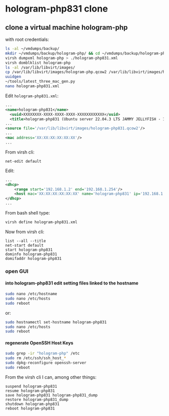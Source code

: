 # hologram-php831 clone

## clone a virtual machine hologram-php

with root credentials:

```bash
ls -al ~/vmdumps/backup/
mkdir ~/vmdumps/backup/hologram-php/ && cd ~/vmdumps/backup/hologram-php/
virsh dumpxml hologram-php > ./hologram-php831.xml
virsh domblklist hologram-php
ls -al /var/lib/libvirt/images/
cp /var/lib/libvirt/images/hologram-php.qcow2 /var/lib/libvirt/images/hologram-php831.qcow2
uuidgen
~/tools/latest_three_mac_gen.py
nano hologram-php831.xml
```

Edit `hologram-php831.xml`:

```xml
...
<name>hologram-php831</name>
  <uuid>XXXXXXXX-XXXX-XXXX-XXXX-XXXXXXXXXXXX</uuid>
  <title>hologram-php831 (Ubuntu server 22.04.3 LTS JAMMY JELLYFISH - 192.168.1.12)</title>
...
<source file='/var/lib/libvirt/images/hologram-php831.qcow2'/>
...
<mac address='XX:XX:XX:XX:XX:XX'/>
...
```

From virsh cli:

```shell
net-edit default
```

Edit:

```xml
...
<dhcp>
    <range start='192.168.1.2' end='192.168.1.254'/>
    <host mac='XX:XX:XX:XX:XX:XX' name='hologram-php831' ip='192.168.1.12'/>
</dhcp>
...
```

From bash shell type:

```bash
virsh define hologram-php831.xml
```

Now from virsh cli:

```shell
list --all --title
net-start default
start hologram-php831
dominfo hologram-php831
domifaddr hologram-php831
```

### open GUI

#### into hologram-php831 edit setting files linked to the hostname

```bash
sudo nano /etc/hostname
sudo nano /etc/hosts
sudo reboot
```

or:

```bash
sudo hostnamectl set-hostname hologram-php831
sudo nano /etc/hosts
sudo reboot
```

#### regenerate OpenSSH Host Keys

```bash
sudo grep -ir "hologram-php" /etc
sudo rm /etc/ssh/ssh_host_*
sudo dpkg-reconfigure openssh-server
sudo reboot
```

From the virsh cli I can, among other things:

```shell
suspend hologram-php831
resume hologram-php831
save hologram-php831 hologram-php831_dump
restore hologram-php831_dump
shutdown hologram-php831
reboot hologram-php831
```
